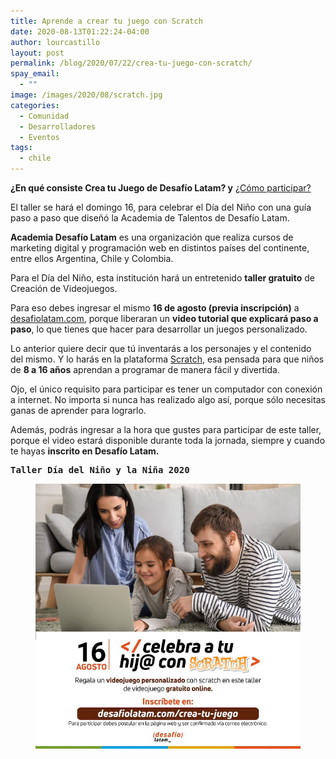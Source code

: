 ```yaml
---
title: Aprende a crear tu juego con Scratch
date: 2020-08-13T01:22:24-04:00
author: lourcastillo
layout: post
permalink: /blog/2020/07/22/crea-tu-juego-con-scratch/
spay_email:
  - ""
image: /images/2020/08/scratch.jpg
categories:
  - Comunidad
  - Desarrolladores
  - Eventos
tags:
  - chile
---
```


**¿En qué consiste Crea tu Juego de Desafío Latam? y** [¿Cómo participar?](https://desafiolatam.com/crea-tu-juego/#cta-bottom)

El taller se hará el domingo 16, para celebrar el Día del Niño con una guía paso a paso que diseñó la Academia de Talentos de Desafío Latam.

**Academia Desafío Latam** es una organización que realiza cursos de marketing digital y programación web en distintos países del continente, entre ellos Argentina, Chile y Colombia.

Para el Día del Niño, esta institución hará un entretenido **taller gratuito** de Creación de Videojuegos.

Para eso debes ingresar el mismo **16 de agosto (previa inscripción)** a [desafiolatam.com](https://desafiolatam.com/crea-tu-juego/#cta-bottom), porque liberaran un **video tutorial que explicará paso a paso**, lo que tienes que hacer para desarrollar un juegos personalizado.

Lo anterior quiere decir que tú inventarás a los personajes y el contenido del mismo. Y lo harás en la plataforma [Scratch](https://scratch.mit.edu/), esa pensada para que niños de **8 a 16 años** aprendan a programar de manera fácil y divertida.

Ojo, el único requisito para participar es tener un computador con conexión a internet. No importa si nunca has realizado algo así, porque sólo necesitas ganas de aprender para lograrlo.

Además, podrás ingresar a la hora que gustes para participar de este taller, porque el video estará disponible durante toda la jornada, siempre y cuando te hayas **inscrito en Desafío Latam.**

<pre class="aligncenter"><strong>Taller Día del Niño y la Niña 2020</strong></pre>
<div center class="wp-block-image">
  <figure class="aligncenter"><img src="/images/2020/08/scratch-desafiolatam.jpg" alt="" /></figure>
</div>
